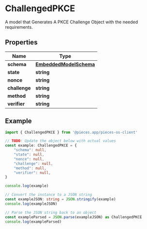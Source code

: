 
# ChallengedPKCE

A model that Generates A PKCE Challenge Object with the needed requirements.

## Properties

Name | Type
------------ | -------------
**schema** | [**EmbeddedModelSchema**](EmbeddedModelSchema)
**state** | **string**
**nonce** | **string**
**challenge** | **string**
**method** | **string**
**verifier** | **string**

## Example

```typescript
import { ChallengedPKCE } from '@pieces.app/pieces-os-client'

// TODO: Update the object below with actual values
const example: ChallengedPKCE = {
    "schema": null,
    "state": null,
    "nonce": null,
    "challenge": null,
    "method": null,
    "verifier": null,
}

console.log(example)

// Convert the instance to a JSON string
const exampleJSON: string = JSON.stringify(example)
console.log(exampleJSON)

// Parse the JSON string back to an object
const exampleParsed = JSON.parse(exampleJSON) as ChallengedPKCE
console.log(exampleParsed)
```


